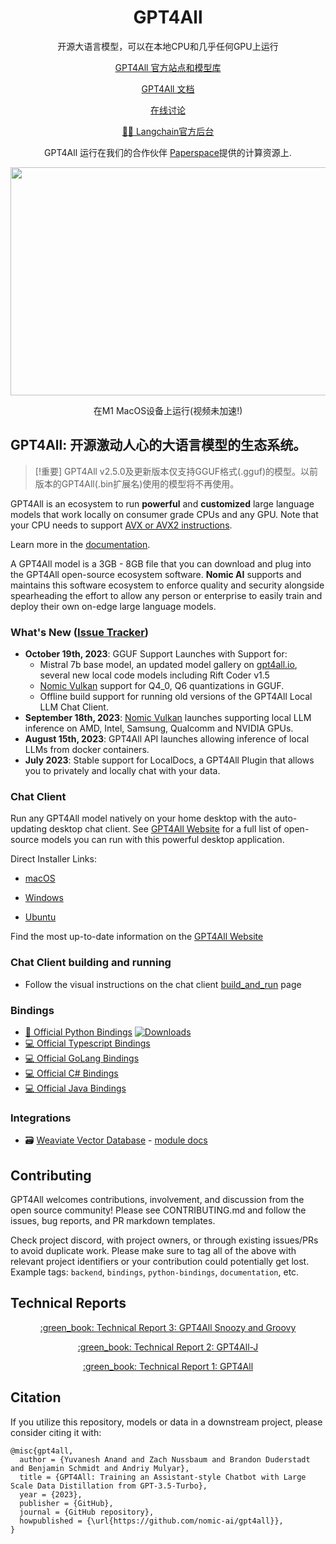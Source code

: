 <h1 align="center">GPT4All</h1>

<p align="center">开源大语言模型，可以在本地CPU和几乎任何GPU上运行</p>

<p align="center">
<a href="https://gpt4all.io">GPT4All 官方站点和模型库</a>
</p>

<p align="center">
<a href="https://docs.gpt4all.io">GPT4All 文档</a>
</p>

<p align="center">
<a href="https://discord.gg/mGZE39AS3e">在线讨论</a>
</p>

<p align="center">
<a href="https://python.langchain.com/en/latest/modules/models/llms/integrations/gpt4all.html">🦜️🔗 Langchain官方后台</a> 
</p>

<p align="center">
GPT4All 运行在我们的合作伙伴 <a href="https://www.paperspace.com/">Paperspace</a>提供的计算资源上.
</p>

<p align="center">
  <img width="600" height="365" src="https://user-images.githubusercontent.com/13879686/231876409-e3de1934-93bb-4b4b-9013-b491a969ebbc.gif">
</p>
<p align="center">
在M1 MacOS设备上运行(视频未加速!)
</p>

## GPT4All: 开源激动人心的大语言模型的生态系统。

> [!重要]
> GPT4All v2.5.0及更新版本仅支持GGUF格式(.gguf)的模型。以前版本的GPT4All(.bin扩展名)使用的模型将不再使用。

GPT4All is an ecosystem to run **powerful** and **customized** large language models that work locally on consumer grade CPUs and any GPU. Note that your CPU needs to support [AVX or AVX2 instructions](https://en.wikipedia.org/wiki/Advanced_Vector_Extensions).

Learn more in the [documentation](https://docs.gpt4all.io).

A GPT4All model is a 3GB - 8GB file that you can download and plug into the GPT4All open-source ecosystem software. **Nomic AI** supports and maintains this software ecosystem to enforce quality and security alongside spearheading the effort to allow any person or enterprise to easily train and deploy their own on-edge large language models.

### What's New ([Issue Tracker](https://github.com/orgs/nomic-ai/projects/2))
- **October 19th, 2023**: GGUF Support Launches with Support for:
    - Mistral 7b base model, an updated model gallery on [gpt4all.io](https://gpt4all.io), several new local code models including Rift Coder v1.5
    - [Nomic Vulkan](https://blog.nomic.ai/posts/gpt4all-gpu-inference-with-vulkan) support for Q4_0, Q6 quantizations in GGUF.
    - Offline build support for running old versions of the GPT4All Local LLM Chat Client.
- **September 18th, 2023**: [Nomic Vulkan](https://blog.nomic.ai/posts/gpt4all-gpu-inference-with-vulkan) launches supporting local LLM inference on AMD, Intel, Samsung, Qualcomm and NVIDIA GPUs.
- **August 15th, 2023**: GPT4All API launches allowing inference of local LLMs from docker containers.
- **July 2023**: Stable support for LocalDocs, a GPT4All Plugin that allows you to privately and locally chat with your data.


### Chat Client
Run any GPT4All model natively on your home desktop with the auto-updating desktop chat client. See <a href="https://gpt4all.io">GPT4All Website</a> for a full list of open-source models you can run with this powerful desktop application.

Direct Installer Links:

* [macOS](https://gpt4all.io/installers/gpt4all-installer-darwin.dmg)

* [Windows](https://gpt4all.io/installers/gpt4all-installer-win64.exe)

* [Ubuntu](https://gpt4all.io/installers/gpt4all-installer-linux.run)

Find the most up-to-date information on the [GPT4All Website](https://gpt4all.io/)

### Chat Client building and running

* Follow the visual instructions on the chat client [build_and_run](gpt4all-chat/build_and_run.md) page

### Bindings

* <a href="https://github.com/nomic-ai/gpt4all/tree/main/gpt4all-bindings/python/README.md">:snake: Official Python Bindings</a> [![Downloads](https://static.pepy.tech/badge/gpt4all/week)](https://pepy.tech/project/gpt4all)
* <a href="https://github.com/nomic-ai/gpt4all/tree/main/gpt4all-bindings/typescript">:computer: Official Typescript Bindings</a>
* <a href="https://github.com/nomic-ai/gpt4all/tree/main/gpt4all-bindings/golang">:computer: Official GoLang Bindings</a>
* <a href="https://github.com/nomic-ai/gpt4all/tree/main/gpt4all-bindings/csharp">:computer: Official C# Bindings</a>
* <a href="https://github.com/nomic-ai/gpt4all/tree/main/gpt4all-bindings/java">:computer: Official Java Bindings</a>

### Integrations

* 🗃️ [Weaviate Vector Database](https://github.com/weaviate/weaviate) - [module docs](https://weaviate.io/developers/weaviate/modules/retriever-vectorizer-modules/text2vec-gpt4all)

## Contributing
GPT4All welcomes contributions, involvement, and discussion from the open source community!
Please see CONTRIBUTING.md and follow the issues, bug reports, and PR markdown templates.

Check project discord, with project owners, or through existing issues/PRs to avoid duplicate work.
Please make sure to tag all of the above with relevant project identifiers or your contribution could potentially get lost.
Example tags: `backend`, `bindings`, `python-bindings`, `documentation`, etc.

## Technical Reports

<p align="center">
<a href="https://gpt4all.io/reports/GPT4All_Technical_Report_3.pdf">:green_book: Technical Report 3: GPT4All Snoozy and Groovy </a>
</p>

<p align="center">
<a href="https://static.nomic.ai/gpt4all/2023_GPT4All-J_Technical_Report_2.pdf">:green_book: Technical Report 2: GPT4All-J </a>
</p>

<p align="center">
<a href="https://s3.amazonaws.com/static.nomic.ai/gpt4all/2023_GPT4All_Technical_Report.pdf">:green_book: Technical Report 1: GPT4All</a>
</p>

## Citation

If you utilize this repository, models or data in a downstream project, please consider citing it with:
```
@misc{gpt4all,
  author = {Yuvanesh Anand and Zach Nussbaum and Brandon Duderstadt and Benjamin Schmidt and Andriy Mulyar},
  title = {GPT4All: Training an Assistant-style Chatbot with Large Scale Data Distillation from GPT-3.5-Turbo},
  year = {2023},
  publisher = {GitHub},
  journal = {GitHub repository},
  howpublished = {\url{https://github.com/nomic-ai/gpt4all}},
}
```
